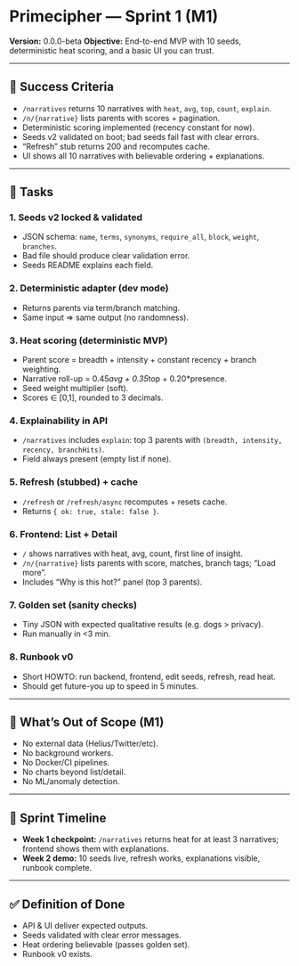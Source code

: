 # Primecipher — Sprint 1 (M1)

**Version:** 0.0.0-beta
**Objective:** End-to-end MVP with 10 seeds, deterministic heat scoring, and a basic UI you can trust.

---

## 🎯 Success Criteria

- `/narratives` returns 10 narratives with `heat`, `avg`, `top`, `count`, `explain`.
- `/n/{narrative}` lists parents with scores + pagination.
- Deterministic scoring implemented (recency constant for now).
- Seeds v2 validated on boot; bad seeds fail fast with clear errors.
- “Refresh” stub returns 200 and recomputes cache.
- UI shows all 10 narratives with believable ordering + explanations.

---

## 📌 Tasks

### 1. Seeds v2 locked & validated

- JSON schema: `name`, `terms`, `synonyms`, `require_all`, `block`, `weight`, `branches`.
- Bad file should produce clear validation error.
- Seeds README explains each field.

### 2. Deterministic adapter (dev mode)

- Returns parents via term/branch matching.
- Same input ⇒ same output (no randomness).

### 3. Heat scoring (deterministic MVP)

- Parent score = breadth + intensity + constant recency + branch weighting.
- Narrative roll-up = 0.45*avg + 0.35*top + 0.20\*presence.
- Seed weight multiplier (soft).
- Scores ∈ [0,1], rounded to 3 decimals.

### 4. Explainability in API

- `/narratives` includes `explain`: top 3 parents with `(breadth, intensity, recency, branchHits)`.
- Field always present (empty list if none).

### 5. Refresh (stubbed) + cache

- `/refresh` or `/refresh/async` recomputes + resets cache.
- Returns `{ ok: true, stale: false }`.

### 6. Frontend: List + Detail

- `/` shows narratives with heat, avg, count, first line of insight.
- `/n/{narrative}` lists parents with score, matches, branch tags; “Load more”.
- Includes “Why is this hot?” panel (top 3 parents).

### 7. Golden set (sanity checks)

- Tiny JSON with expected qualitative results (e.g. dogs > privacy).
- Run manually in <3 min.

### 8. Runbook v0

- Short HOWTO: run backend, frontend, edit seeds, refresh, read heat.
- Should get future-you up to speed in 5 minutes.

---

## 🛑 What’s Out of Scope (M1)

- No external data (Helius/Twitter/etc).
- No background workers.
- No Docker/CI pipelines.
- No charts beyond list/detail.
- No ML/anomaly detection.

---

## 📅 Sprint Timeline

- **Week 1 checkpoint:** `/narratives` returns heat for at least 3 narratives; frontend shows them with explanations.
- **Week 2 demo:** 10 seeds live, refresh works, explanations visible, runbook complete.

---

## ✅ Definition of Done

- API & UI deliver expected outputs.
- Seeds validated with clear error messages.
- Heat ordering believable (passes golden set).
- Runbook v0 exists.

